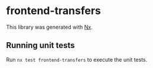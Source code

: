 # frontend-transfers

This library was generated with [Nx](https://nx.dev).

## Running unit tests

Run `nx test frontend-transfers` to execute the unit tests.
